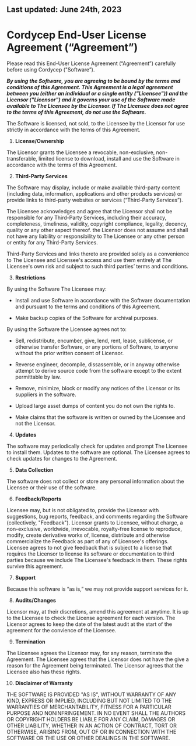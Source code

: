 ## Last updated: June 24th, 2023
# Cordycep End-User License Agreement (“Agreement”)

Please read this End-User License Agreement (“Agreement”) carefully before using Cordycep ("Software”).

***By using the Software, you are agreeing to be bound by the terms and conditions of this Agreement. This Agreement is a legal agreement between you (either an individual or a single entity ("Licensee")) and the Licensor ("Licensor") and it governs your use of the Software made available to The Licensee by the Licensor. If The Licensee does not agree to the terms of this Agreement, do not use the Software.***

The Software is licensed, not sold, to the Licensee by the Licensor for use strictly in accordance with the terms of this Agreement.

1. **License/Ownership**

The Licensor grants the Licensee a revocable, non-exclusive, non-transferable, limited license to download, install and use the Software in accordance with the terms of this Agreement.

2. **Third-Party Services**

The Software may display, include or make available third-party content (including data, information, applications and other products services) or provide links to third-party websites or services (“Third-Party Services”).

The Licensee acknowledges and agree that the Licensor shall not be responsible for any Third-Party Services, including their accuracy, completeness, timeliness, validity, copyright compliance, legality, decency, quality or any other aspect thereof. the Licensor does not assume and shall not have any liability or responsibility to The Licensee or any other person or entity for any Third-Party Services.

Third-Party Services and links thereto are provided solely as a convenience to The Licensee and Licensee's access and use them entirely at The Licensee's own risk and subject to such third parties’ terms and conditions.

3. **Restrictions**

By using the Software The Licensee may:

* Install and use Software in accordance with the Software documentation and pursuant to the terms and conditions of this Agreement.

* Make backup copies of the Software for archival purposes.

By using the Software the Licensee agrees not to:

* Sell, redistribute, encumber, give, lend, rent, lease, sublicense, or otherwise transfer Software, or any portions of Software, to anyone without the prior written consent of Licensor.

* Reverse engineer, decompile, dissassemble, or in anyway otherwise attempt to derive source code from the software except to the extent permittable by law.

* Remove, minimize, block or modify any notices of the Licensor or its suppliers in the software.

* Upload large asset dumps of content you do not own the rights to.

* Make claims that the software is written or owned by the Licensee and not the Licensor.

4. **Updates**

The software may periodically check for updates and prompt The Licensee to install them. Updates to the software are optional. The Licensee agrees to check updates for changes to the Agreement.

5. **Data Collection**

The software does not collect or store any personal information about the Licensee or their use of the software.

6. **Feedback/Reports**

Licensee may, but is not obligated to, provide the Licensor with suggestions, bug reports, feedback, and comments regarding the Software (collectively, "Feedback"). Licensor grants to Licensee, without charge, a non-exclusive, worldwide, irrevocable, royalty-free license to reproduce, modify, create derivative works of, license, distribute and otherwise commercialize the Feedback as part of any of Licensee's offerings. Licensee agrees to not give feedback that is subject to a license that requires the Licensor to license its software or documentation to third parties because we include The Licensee's feedback in them. These rights survive this agreement.

7. **Support**

Because this software is “as is,” we may not provide support services for it.

8. **Audits/Changes**

Licensor may, at their discretions, amend this agreement at anytime. It is up to the Licensee to check the License agreement for each version. The Licensor agrees to keep the date of the latest audit at the start of the agreement for the convience of the Licensee.

9. **Termination**

The Licensee agrees the Licensor may, for any reason, terminate the Agreement. The Licensee agrees that the Licensor does not have the give a reason for the Agreement being terminated. The Licensor agrees that the Licensee also has these rights.

10. **Disclaimer of Warranty**

THE SOFTWARE IS PROVIDED "AS IS", WITHOUT WARRANTY OF ANY KIND, EXPRESS OR IMPLIED, INCLUDING BUT NOT LIMITED TO THE WARRANTIES OF MERCHANTABILITY, FITNESS FOR A PARTICULAR PURPOSE AND NONINFRINGEMENT. IN NO EVENT SHALL THE AUTHORS OR COPYRIGHT HOLDERS BE LIABLE FOR ANY CLAIM, DAMAGES OR OTHER LIABILITY, WHETHER IN AN ACTION OF CONTRACT, TORT OR OTHERWISE, ARISING FROM, OUT OF OR IN CONNECTION WITH THE SOFTWARE OR THE USE OR OTHER DEALINGS IN THE SOFTWARE.

